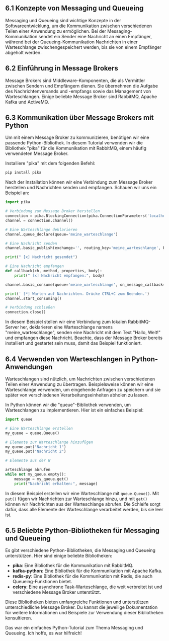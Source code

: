 ## 6.1 Konzepte von Messaging und Queueing

Messaging und Queueing sind wichtige Konzepte in der Softwareentwicklung, um die Kommunikation zwischen verschiedenen Teilen einer Anwendung zu ermöglichen. Bei der Messaging-Kommunikation sendet ein Sender eine Nachricht an einen Empfänger, während bei der Queueing-Kommunikation Nachrichten in einer Warteschlange zwischengespeichert werden, bis sie von einem Empfänger abgeholt werden.

## 6.2 Einführung in Message Brokers

Message Brokers sind Middleware-Komponenten, die als Vermittler zwischen Sendern und Empfängern dienen. Sie übernehmen die Aufgabe des Nachrichtenversands und -empfangs sowie das Management von Warteschlangen. Einige beliebte Message Broker sind RabbitMQ, Apache Kafka und ActiveMQ.

## 6.3 Kommunikation über Message Brokers mit Python

Um mit einem Message Broker zu kommunizieren, benötigen wir eine passende Python-Bibliothek. In diesem Tutorial verwenden wir die Bibliothek "pika" für die Kommunikation mit RabbitMQ, einem häufig verwendeten Message Broker.

Installiere "pika" mit dem folgenden Befehl:

```python
pip install pika
```

Nach der Installation können wir eine Verbindung zum Message Broker herstellen und Nachrichten senden und empfangen. Schauen wir uns ein Beispiel an:

```python
import pika

# Verbindung zum Message Broker herstellen
connection = pika.BlockingConnection(pika.ConnectionParameters('localhost'))
channel = connection.channel()

# Eine Warteschlange deklarieren
channel.queue_declare(queue='meine_warteschlange')

# Eine Nachricht senden
channel.basic_publish(exchange='', routing_key='meine_warteschlange', body='Hallo, Welt!')

print(" [x] Nachricht gesendet")

# Eine Nachricht empfangen
def callback(ch, method, properties, body):
    print(" [x] Nachricht empfangen:", body)

channel.basic_consume(queue='meine_warteschlange', on_message_callback=callback, auto_ack=True)

print(' [*] Warten auf Nachrichten. Drücke CTRL+C zum Beenden.')
channel.start_consuming()

# Verbindung schließen
connection.close()
```

In diesem Beispiel stellen wir eine Verbindung zum lokalen RabbitMQ-Server her, deklarieren eine Warteschlange namens "meine_warteschlange", senden eine Nachricht mit dem Text "Hallo, Welt!" und empfangen diese Nachricht. Beachte, dass der Message Broker bereits installiert und gestartet sein muss, damit das Beispiel funktioniert.

## 6.4 Verwenden von Warteschlangen in Python-Anwendungen

Warteschlangen sind nützlich, um Nachrichten zwischen verschiedenen Teilen einer Anwendung zu übertragen. Beispielsweise können wir eine Warteschlange verwenden, um eingehende Anfragen zu speichern und sie später von verschiedenen Verarbeitungseinheiten abholen zu lassen.

In Python können wir die "queue"-Bibliothek verwenden, um Warteschlangen zu implementieren. Hier ist ein einfaches Beispiel:

```python
import queue

# Eine Warteschlange erstellen
my_queue = queue.Queue()

# Elemente zur Warteschlange hinzufügen
my_queue.put("Nachricht 1")
my_queue.put("Nachricht 2")

# Elemente aus der W

arteschlange abrufen
while not my_queue.empty():
    message = my_queue.get()
    print("Nachricht erhalten:", message)
```

In diesem Beispiel erstellen wir eine Warteschlange mit `queue.Queue()`. Mit `put()` fügen wir Nachrichten zur Warteschlange hinzu, und mit `get()` können wir Nachrichten aus der Warteschlange abrufen. Die Schleife sorgt dafür, dass alle Elemente der Warteschlange verarbeitet werden, bis sie leer ist.

## 6.5 Beliebte Python-Bibliotheken für Messaging und Queueing

Es gibt verschiedene Python-Bibliotheken, die Messaging und Queueing unterstützen. Hier sind einige beliebte Bibliotheken:

- **pika**: Eine Bibliothek für die Kommunikation mit RabbitMQ.
- **kafka-python**: Eine Bibliothek für die Kommunikation mit Apache Kafka.
- **redis-py**: Eine Bibliothek für die Kommunikation mit Redis, die auch Queueing-Funktionen bietet.
- **celery**: Eine asynchrone Task-Warteschlange, die weit verbreitet ist und verschiedene Message Broker unterstützt.

Diese Bibliotheken bieten umfangreiche Funktionen und unterstützen unterschiedliche Message Broker. Du kannst die jeweilige Dokumentation für weitere Informationen und Beispiele zur Verwendung dieser Bibliotheken konsultieren.

Das war ein einfaches Python-Tutorial zum Thema Messaging und Queueing. Ich hoffe, es war hilfreich!